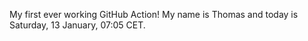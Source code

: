 My first ever working GitHub Action!
My name is Thomas and today is Saturday, 13 January, 07:05 CET. 
